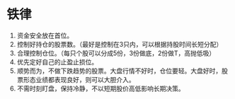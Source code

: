 # 铁律

1. 资金安全放在首位。
2. 控制好持仓的股票数。（最好是控制在3只内，可以根据持股时间长短分配）
3. 合理控制仓位。（每只个股可以分成5份，3份做底，2份做T，高抛低吸）
4. 优先定好自己的止盈止损位。
5. 顺势而为，不做下跌趋势的股票。大盘行情不好时，仓位要轻。大盘好时，股票形态业绩都表现良好，则可以大胆介入。
6. 不需时刻盯盘，保持冷静，不以短期股价高低影响长期决策。
